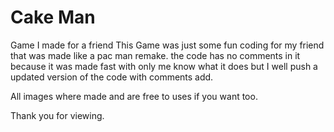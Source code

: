 # Cake Man 
Game I made for a friend
This Game was just some fun coding for my friend that was made like a pac man remake. 
the code has no comments in it because it was made fast with only me know what it does but I well 
push a updated version of the code with comments add.

All images where made and are free to uses if you want too. 

Thank you for viewing. 
